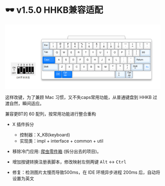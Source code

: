 #  ️🕶️ v1.5.0 HHKB兼容适配

![HHKB-win-keymap](../img/HHKB-win-keymap.png)

这样改键，为了兼顾 Mac 习惯，又不失caps常用功能，从普通键盘到 HHKB 过渡自然，瞬间适应。

兼容更BT的 60 配列，按常用功能进行整合重构

* X 插件拆分
  - 控制器：X_KB(keyboard)
  - 实现类：impl + interface + common + util

* 移除冷门应用: [爬虫零件箱](https://github.com/miozus/SpiderToolbox) (拆分出去的项目)。

* 增加按键转换注册表脚本，修改映射左侧两键 <kbd>Alt</kbd> <-> <kbd>Ctrl</kbd>

* 修复：检测图片太慢而导致500ms，在 IDE 环境异步进程 200ms 后，自动将设置为英文

